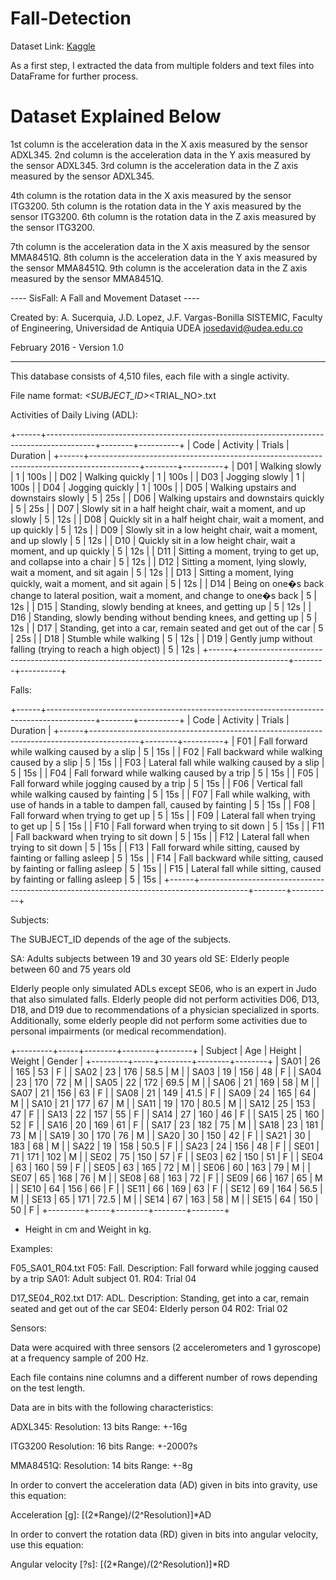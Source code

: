 # Fall-Detection

Dataset Link: [Kaggle](https://www.kaggle.com/datasets/nvnikhil0001/sis-fall-original-dataset)

As a first step, I extracted the data from multiple folders and text files into DataFrame for further process.

# Dataset Explained Below

1st column is the acceleration data in the X axis measured by the sensor ADXL345.
2nd column is the acceleration data in the Y axis measured by the sensor ADXL345.
3rd column is the acceleration data in the Z axis measured by the sensor ADXL345.

4th column is the rotation data in the X axis measured by the sensor ITG3200.
5th column is the rotation data in the Y axis measured by the sensor ITG3200.
6th column is the rotation data in the Z axis measured by the sensor ITG3200.

7th column is the acceleration data in the X axis measured by the sensor MMA8451Q.
8th column is the acceleration data in the Y axis measured by the sensor MMA8451Q.
9th column is the acceleration data in the Z axis measured by the sensor MMA8451Q.


---- SisFall: A Fall and Movement Dataset ----

Created by:
A. Sucerquia, J.D. Lopez, J.F. Vargas-Bonilla
SISTEMIC, Faculty of Engineering, Universidad de Antiquia UDEA
josedavid@udea.edu.co

February 2016 - Version 1.0

---------------------------------------------------------------------------


This database consists of 4,510 files, each file with a single activity.


File name format:
<ADL OR FALL_CODE>_<SUBJECT_ID>_<TRIAL_NO>.txt

Activities of Daily Living (ADL):
 
+------+------------------------------------------------------------------------------------------+--------+----------+
| Code | Activity                                                                                 | Trials | Duration |
+------+------------------------------------------------------------------------------------------+--------+----------+
| D01  | Walking slowly                                                                           | 1      | 100s     |
| D02  | Walking quickly                                                                          | 1      | 100s     |
| D03  | Jogging slowly                                                                           | 1      | 100s     |
| D04  | Jogging quickly                                                                          | 1      | 100s     |
| D05  | Walking upstairs and downstairs slowly                                                   | 5      | 25s      |
| D06  | Walking upstairs and downstairs quickly                                                  | 5      | 25s      |
| D07  | Slowly sit in a half height chair, wait a moment, and up slowly                          | 5      | 12s      |
| D08  | Quickly sit in a half height chair, wait a moment, and up quickly                        | 5      | 12s      |
| D09  | Slowly sit in a low height chair, wait a moment, and up slowly                           | 5      | 12s      |
| D10  | Quickly sit in a low height chair, wait a moment, and up quickly                         | 5      | 12s      |
| D11  | Sitting a moment, trying to get up, and collapse into a chair                            | 5      | 12s      |
| D12  | Sitting a moment, lying slowly, wait a moment, and sit again                             | 5      | 12s      |
| D13  | Sitting a moment, lying quickly, wait a moment, and sit again                            | 5      | 12s      |
| D14  | Being on one�s back change to lateral position, wait a moment, and change to one�s back  | 5      | 12s      |
| D15  | Standing, slowly bending at knees, and getting up                                        | 5      | 12s      |
| D16  | Standing, slowly bending without bending knees, and getting up                           | 5      | 12s      |
| D17  | Standing, get into a car, remain seated and get out of the car                           | 5      | 25s      |
| D18  | Stumble while walking                                                                    | 5      | 12s      |
| D19  | Gently jump without falling (trying to reach a high object)                              | 5      | 12s      |
+------+------------------------------------------------------------------------------------------+--------+----------+

Falls:

+------+------------------------------------------------------------------------------------------+--------+----------+
| Code | Activity                                                                                 | Trials | Duration |
+------+------------------------------------------------------------------------------------------+--------+----------+
| F01  | Fall forward while walking caused by a slip                                              | 5      | 15s      |
| F02  | Fall backward while walking caused by a slip                                             | 5      | 15s      |
| F03  | Lateral fall while walking caused by a slip                                              | 5      | 15s      |
| F04  | Fall forward while walking caused by a trip                                              | 5      | 15s      |
| F05  | Fall forward while jogging caused by a trip                                              | 5      | 15s      |
| F06  | Vertical fall while walking caused by fainting                                           | 5      | 15s      |
| F07  | Fall while walking, with use of hands in a table to dampen fall, caused by fainting      | 5      | 15s      |
| F08  | Fall forward when trying to get up                                                       | 5      | 15s      |
| F09  | Lateral fall when trying to get up                                                       | 5      | 15s      |
| F10  | Fall forward when trying to sit down                                                     | 5      | 15s      |
| F11  | Fall backward when trying to sit down                                                    | 5      | 15s      |
| F12  | Lateral fall when trying to sit down                                                     | 5      | 15s      |
| F13  | Fall forward while sitting, caused by fainting or falling asleep                         | 5      | 15s      |
| F14  | Fall backward while sitting, caused by fainting or falling asleep                        | 5      | 15s      |
| F15  | Lateral fall while sitting, caused by fainting or falling asleep                         | 5      | 15s      |
+------+------------------------------------------------------------------------------------------+--------+----------+

Subjects:

The SUBJECT_ID depends of the age of the subjects. 

SA: Adults subjects between 19 and 30 years old
SE: Elderly people between 60 and 75 years old

Elderly people only simulated ADLs except SE06, who is an expert in Judo that also simulated falls. Elderly people did not 
perform activities D06, D13, D18, and D19 due to recommendations of a physician specialized in sports. Additionally, some 
elderly people did not perform some activities due to personal impairments (or medical recommendation).

+---------+-----+--------+--------+--------+
| Subject | Age | Height | Weight | Gender |
+---------+-----+--------+--------+--------+
| SA01    | 26  | 165    | 53     | F      |
| SA02    | 23  | 176    | 58.5   | M      |
| SA03    | 19  | 156    | 48     | F      |
| SA04    | 23  | 170    | 72     | M      |
| SA05    | 22  | 172    | 69.5   | M      |
| SA06    | 21  | 169    | 58     | M      |
| SA07    | 21  | 156    | 63     | F      |
| SA08    | 21  | 149    | 41.5   | F      |
| SA09    | 24  | 165    | 64     | M      |
| SA10    | 21  | 177    | 67     | M      |
| SA11    | 19  | 170    | 80.5   | M      |
| SA12    | 25  | 153    | 47     | F      |
| SA13    | 22  | 157    | 55     | F      |
| SA14    | 27  | 160    | 46     | F      |
| SA15    | 25  | 160    | 52     | F      |
| SA16    | 20  | 169    | 61     | F      |
| SA17    | 23  | 182    | 75     | M      |
| SA18    | 23  | 181    | 73     | M      |
| SA19    | 30  | 170    | 76     | M      |
| SA20    | 30  | 150    | 42     | F      |
| SA21    | 30  | 183    | 68     | M      |
| SA22    | 19  | 158    | 50.5   | F      |
| SA23    | 24  | 156    | 48     | F      |
| SE01    | 71  | 171    | 102    | M      |
| SE02    | 75  | 150    | 57     | F      |
| SE03    | 62  | 150    | 51     | F      |
| SE04    | 63  | 160    | 59     | F      |
| SE05    | 63  | 165    | 72     | M      |
| SE06    | 60  | 163    | 79     | M      |
| SE07    | 65  | 168    | 76     | M      |
| SE08    | 68  | 163    | 72     | F      |
| SE09    | 66  | 167    | 65     | M      |
| SE10    | 64  | 156    | 66     | F      |
| SE11    | 66  | 169    | 63     | F      |
| SE12    | 69  | 164    | 56.5   | M      |
| SE13    | 65  | 171    | 72.5   | M      |
| SE14    | 67  | 163    | 58     | M      |
| SE15    | 64  | 150    | 50     | F      |
+---------+-----+--------+--------+--------+
* Height in cm and Weight in kg.

Examples:

F05_SA01_R04.txt
F05: Fall. Description: Fall forward while jogging caused by a trip
SA01: Adult subject 01.
R04: Trial 04


D17_SE04_R02.txt
D17: ADL. Description: Standing, get into a car, remain seated and get out of the car
SE04: Elderly person 04
R02: Trial 02


Sensors:

Data were acquired with three sensors (2 accelerometers and 1 gyroscope) at a frequency sample of 200 Hz.

Each file contains nine columns and a different number of rows depending on the test length.



Data are in bits with the following characteristics:

ADXL345:
Resolution: 13 bits
Range: +-16g

ITG3200
Resolution: 16 bits
Range: +-2000?s

MMA8451Q:
Resolution: 14 bits
Range: +-8g


In order to convert the acceleration data (AD) given in bits into gravity, use this equation: 

Acceleration [g]: [(2*Range)/(2^Resolution)]*AD

In order to convert the rotation data (RD) given in bits into angular velocity, use this equation:

Angular velocity [?s]: [(2*Range)/(2^Resolution)]*RD

